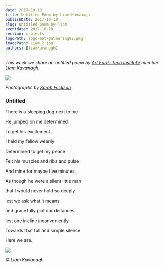 ```yaml
---
date: 2017-10-10
title: Untitled Poem by Liam Kavanagh
publishDate: 2017-10-10
slug: untitled-poem-by-liam
eventdate: 2017-10-10
section: projects
logoPath: logo-aet-gathering02.png
imagePath: Liam_2.jpg
authors: [liamkavanagh]
---
```


*This week we share an untitled poem by [Art Earth Tech Institute](http://artearthtech.com/institute/) member Liam Kavanagh.*



<img src="/images/Liam_2.jpg">

*Photographs by [Sarah Hickson](https://sarahhickson.shootproof.com/)*

### Untitled


There is a sleeping dog next to me

He jumped on me determined

To get his excitement

I held my fellow wearily

Determined to get my peace

Felt his muscles and ribs and pulse

And mine for maybe five minutes,

As though he were a silent little man

that I would never hold so deeply

lest we ask what it means

and gracefully plot our distances

lest one incline inconveniently

Towards that full and simple silence

Here we are.


<img src="/images/Liam_1.jpg">

*© Liam Kavanagh*
